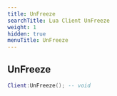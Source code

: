 ```yaml
---
title: UnFreeze
searchTitle: Lua Client UnFreeze
weight: 1
hidden: true
menuTitle: UnFreeze
---
```

## UnFreeze
```lua
Client:UnFreeze(); -- void
```